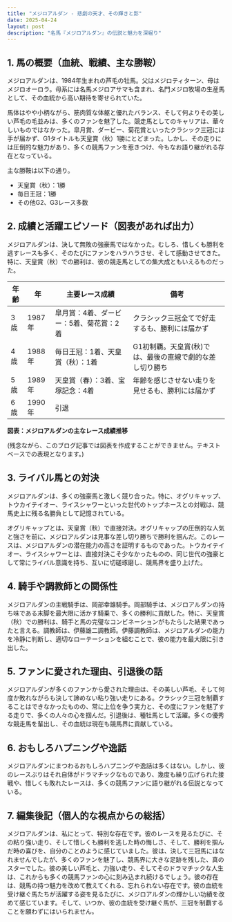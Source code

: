```yaml
---
title: "メジロアルダン - 悲劇の天才、その輝きと影"
date: 2025-04-24
layout: post
description: "名馬『メジロアルダン』の伝説と魅力を深堀り"
---
```


## 1. 馬の概要（血統、戦績、主な勝鞍）

メジロアルダンは、1984年生まれの芦毛の牡馬。父はメジロティターン、母はメジロオーロラ。母系には名馬メジロアサマも含まれ、名門メジロ牧場の生産馬として、その血統から高い期待を寄せられていた。

馬体はやや小柄ながら、筋肉質な体躯と優れたバランス、そして何よりその美しい芦毛の毛並みは、多くのファンを魅了した。競走馬としてのキャリアは、華々しいものではなかった。皐月賞、ダービー、菊花賞といったクラシック三冠には手が届かず、G1タイトルも天皇賞（秋）1勝にとどまった。しかし、その走りには圧倒的な魅力があり、多くの競馬ファンを惹きつけ、今もなお語り継がれる存在となっている。

主な勝鞍は以下の通り。

* 天皇賞（秋）：1勝
* 毎日王冠：1勝
* その他G2、G3レース多数


## 2. 成績と活躍エピソード（図表があれば出力）

メジロアルダンは、決して無敗の強豪馬ではなかった。むしろ、惜しくも勝利を逃すレースも多く、そのたびにファンをハラハラさせ、そして感動させてきた。特に、天皇賞（秋）での勝利は、彼の競走馬としての集大成ともいえるものだった。

| 年齢 | 年 | 主要レース成績 | 備考 |
|---|---|---|---|
| 3歳 | 1987年 |  皐月賞：4着、ダービー：5着、菊花賞：2着 | クラシック三冠全てで好走するも、勝利には届かず |
| 4歳 | 1988年 |  毎日王冠：1着、天皇賞（秋）：1着 | G1初制覇。天皇賞(秋)では、最後の直線で劇的な差し切り勝ち |
| 5歳 | 1989年 |  天皇賞（春）：3着、宝塚記念：4着 |  年齢を感じさせない走りを見せるも、勝利には届かず |
| 6歳 | 1990年 |  引退 |  |


**図表：メジロアルダンの主なレース成績推移**

(残念ながら、このブログ記事では図表を作成することができません。テキストベースでの表現となります。)


## 3. ライバル馬との対決

メジロアルダンは、多くの強豪馬と激しく競り合った。特に、オグリキャップ、トウカイテイオー、ライスシャワーといった世代のトップホースとの対戦は、競馬史上に残る名勝負として記憶されている。

オグリキャップとは、天皇賞（秋）で直接対決。オグリキャップの圧倒的な人気と強さを前に、メジロアルダンは見事な差し切り勝ちで勝利を掴んだ。このレースは、メジロアルダンの潜在能力の高さを証明するものであった。トウカイテイオー、ライスシャワーとは、直接対決こそ少なかったものの、同じ世代の強豪として常にライバル意識を持ち、互いに切磋琢磨し、競馬界を盛り上げた。


## 4. 騎手や調教師との関係性

メジロアルダンの主戦騎手は、岡部幸雄騎手。岡部騎手は、メジロアルダンの持ち味である末脚を最大限に活かす騎乗で、多くの勝利に貢献した。特に、天皇賞（秋）での勝利は、騎手と馬の完璧なコンビネーションがもたらした結果であったと言える。調教師は、伊藤雄二調教師。伊藤調教師は、メジロアルダンの能力を冷静に判断し、適切なローテーションを組むことで、彼の能力を最大限に引き出した。


## 5. ファンに愛された理由、引退後の話

メジロアルダンが多くのファンから愛された理由は、その美しい芦毛、そして何度か敗れながらも決して諦めない粘り強い走りにある。クラシック三冠を制覇することはできなかったものの、常に上位を争う実力と、その度にファンを魅了する走りで、多くの人々の心を掴んだ。引退後は、種牡馬として活躍。多くの優秀な競走馬を輩出し、その血統は現在も競馬界に貢献している。


## 6. おもしろハプニングや逸話

メジロアルダンにまつわるおもしろハプニングや逸話は多くはない。しかし、彼のレースぶりはそれ自体がドラマチックなものであり、幾度も繰り広げられた接戦や、惜しくも敗れたレースは、多くの競馬ファンに語り継がれる伝説となっている。


## 7. 編集後記（個人的な視点からの総括）

メジロアルダンは、私にとって、特別な存在です。彼のレースを見るたびに、その粘り強い走り、そして惜しくも勝利を逃した時の悔しさ、そして、勝利を掴んだ時の喜びを、自分のことのように感じていました。彼は、決して三冠馬にはなれませんでしたが、多くのファンを魅了し、競馬界に大きな足跡を残した、真のスターでした。彼の美しい芦毛と、力強い走り、そしてそのドラマチックな人生は、これからも多くの競馬ファンの心に刻み込まれ続けるでしょう。彼の存在は、競馬の持つ魅力を改めて教えてくれる、忘れられない存在です。彼の血統を受け継ぐ馬たちが活躍する姿を見るたびに、メジロアルダンの輝かしい功績を改めて感じています。そして、いつか、彼の血統を受け継ぐ馬が、三冠を制覇することを願わずにはいられません。
